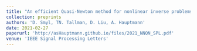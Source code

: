 ```yaml
---
title: "An efficient Quasi-Newton method for nonlinear inverse problems via learned singular values"
collection: preprints
authors: 'D. Smyl, TN. Tallman, D. Liu, A. Hauptmann'
date: 2021-02-27
paperurl: 'http://asHauptmann.github.io/files/2021_NNQN_SPL.pdf'
venue: 'IEEE Signal Processing Letters'
---
```

